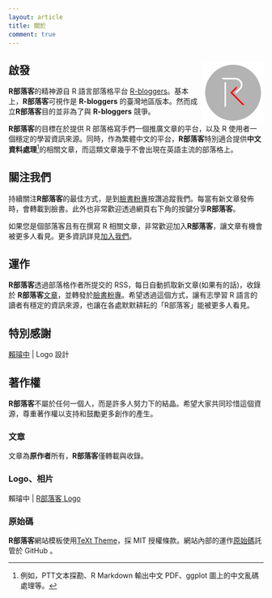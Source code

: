 ```yaml
---
layout: article
title: 關於
comment: true
---
```



## 啟發 <img src="/assets/images/logo/logo.png" class="ori" style="width:24%;float: right;"/>

**R部落客**的精神源自 R 語言部落格平台 [R-bloggers](https://www.r-bloggers.com/)。基本上，**R部落客**可視作是 **R-bloggers** 的臺灣地區版本。然而成立**R部落客**目的並非為了與 **R-bloggers** 競爭。

**R部落客**的目標在於提供 R 部落格寫手們一個推廣文章的平台，以及 R 使用者一個穩定的學習資訊來源。同時，作為繁體中文的平台，**R部落客**特別適合提供**中文資料處理**[^chinese]的相關文章，而這類文章幾乎不會出現在英語主流的部落格上。

## 關注我們

持續關注**R部落客**的最佳方式，是到[臉書粉專](https://www.facebook.com/twRblogger)按讚追蹤我們。每當有新文章發佈時，會轉載到臉書。此外也非常歡迎透過網頁右下角的按鍵分享**R部落客**。

如果您是個部落客且有在撰寫 R 相關文章，非常歡迎加入**R部落客**，讓文章有機會被更多人看見。更多資訊詳見[加入我們](./join.html)。

## 運作

**R部落客**透過部落格作者所提交的 RSS，每日自動抓取新文章(如果有的話)，收錄於 **R部落客**[文章](archive.html)，並轉發於[臉書粉專](https://www.facebook.com/twRblogger)。希望透過這個方式，讓有志學習 R 語言的讀者有穩定的資訊來源，也讓在各處默默耕耘的「R部落客」能被更多人看見。


## 特別感謝

[賴璿中](https://www.facebook.com/rickerspace) \| Logo 設計


## 著作權

**R部落客**不屬於任何一個人，而是許多人努力下的結晶。希望大家共同珍惜這個資源，尊重著作權以支持和鼓勵更多創作的產生。


### 文章

文章為**原作者**所有，**R部落客**僅轉載與收錄。

### Logo、相片

賴璿中 \| [R部落客 Logo](https://rbloggers.github.io/assets/images/logo/logo.png)


### 原始碼

**R部落客**網站模板使用[TeXt Theme](https://github.com/kitian616/jekyll-TeXt-theme)，採 MIT 授權條款。網站內部的運作[原始碼](https://github.com/Rbloggers)託管於 GitHub 。




[^chinese]: 例如，PTT文本探勘、R Markdown 輸出中文 PDF、ggplot 圖上的中文亂碼處理等。
